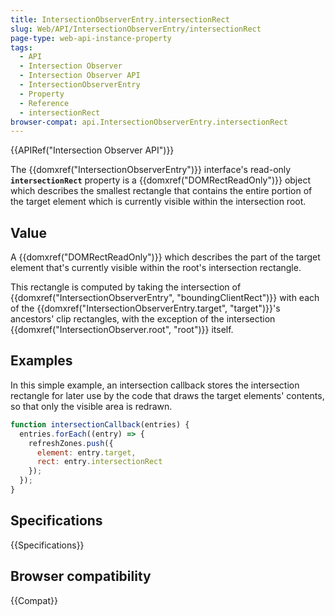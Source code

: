 ```yaml
---
title: IntersectionObserverEntry.intersectionRect
slug: Web/API/IntersectionObserverEntry/intersectionRect
page-type: web-api-instance-property
tags:
  - API
  - Intersection Observer
  - Intersection Observer API
  - IntersectionObserverEntry
  - Property
  - Reference
  - intersectionRect
browser-compat: api.IntersectionObserverEntry.intersectionRect
---
```

{{APIRef("Intersection Observer API")}}

The {{domxref("IntersectionObserverEntry")}} interface's
read-only **`intersectionRect`** property is a
{{domxref("DOMRectReadOnly")}} object which describes the smallest rectangle that
contains the entire portion of the target element which is currently visible within
the intersection root.

## Value

A {{domxref("DOMRectReadOnly")}} which describes the part of the target element that's
currently visible within the root's intersection rectangle.

This rectangle is computed by taking the intersection of
{{domxref("IntersectionObserverEntry", "boundingClientRect")}} with each of the
{{domxref("IntersectionObserverEntry.target", "target")}}'s ancestors' clip rectangles,
with the exception of the intersection {{domxref("IntersectionObserver.root", "root")}}
itself.

## Examples

In this simple example, an intersection callback stores the intersection rectangle for
later use by the code that draws the target elements' contents, so that only the visible
area is redrawn.

```js
function intersectionCallback(entries) {
  entries.forEach((entry) => {
    refreshZones.push({
      element: entry.target,
      rect: entry.intersectionRect
    });
  });
}
```

## Specifications

{{Specifications}}

## Browser compatibility

{{Compat}}
